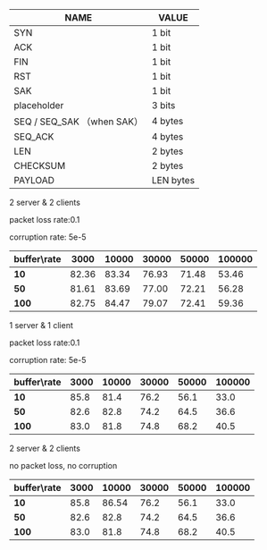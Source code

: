 | NAME                       | VALUE     |
| -------------------------- | --------- |
| SYN                        | 1 bit     |
| ACK                        | 1 bit     |
| FIN                        | 1 bit     |
| RST                        | 1 bit     |
| SAK                        | 1 bit     |
| placeholder                | 3 bits    |
| SEQ / SEQ_SAK （when SAK） | 4 bytes   |
| SEQ_ACK                    | 4 bytes   |
| LEN                        | 2 bytes   |
| CHECKSUM                   | 2 bytes   |
| PAYLOAD                    | LEN bytes |

2 server & 2 clients

packet loss rate:0.1

corruption rate: 5e-5 

|buffer\rate| 3000  | 10000 | 30000 | 50000 | 100000    |
| --------  | ----  | ----- | ----- | ----- | ----      |
|  **10**   | 82.36 | 83.34 | 76.93 | 71.48 | 53.46     |
|  **50**   | 81.61 | 83.69 | 77.00 | 72.21 | 56.28     |
|  **100**  | 82.75 | 84.47 | 79.07 | 72.41 | 59.36     |

1 server & 1 client

packet loss rate:0.1

corruption rate: 5e-5

| buffer\rate | 3000 | 10000 | 30000 | 50000 | 100000 |
| ----------- | ---- | ----- | ----- | ----- | ------ |
| **10**      | 85.8 | 81.4  | 76.2  | 56.1  | 33.0   |
| **50**      | 82.6 | 82.8  | 74.2  | 64.5  | 36.6   |
| **100**     | 83.0 | 81.8  | 74.8  | 68.2  | 40.5   |

2 server & 2 clients

no packet loss, no corruption

| buffer\rate | 3000 | 10000 | 30000 | 50000 | 100000 |
| ----------- | ---- | ----- | ----- | ----- | ------ |
| **10**      | 85.8 | 86.54 | 76.2  | 56.1  | 33.0   |
| **50**      | 82.6 | 82.8  | 74.2  | 64.5  | 36.6   |
| **100**     | 83.0 | 81.8  | 74.8  | 68.2  | 40.5   |